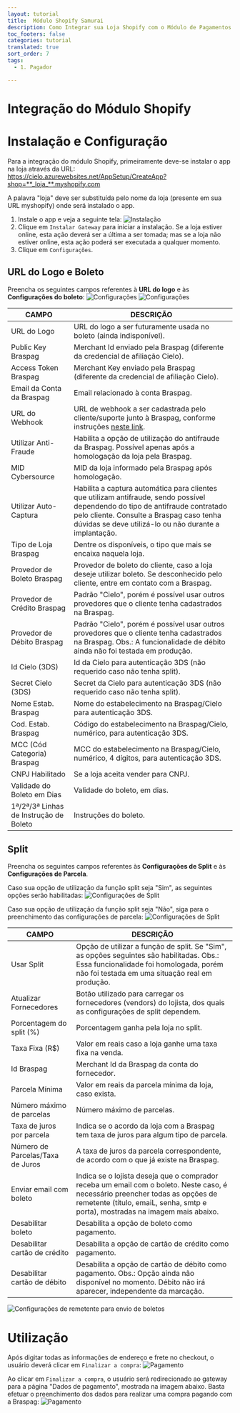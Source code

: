 ```yaml
---
layout: tutorial
title:  Módulo Shopify Samurai
description: Como Integrar sua Loja Shopify com o Módulo de Pagamentos Braspag
toc_footers: false
categories: tutorial
translated: true
sort_order: 7
tags:
  - 1. Pagador

---
```


# Integração do Módulo Shopify

# Instalação e Configuração

Para a integração do módulo Shopify, primeiramente deve-se instalar o app na loja através da URL:
<br/>
https://cielo.azurewebsites.net/AppSetup/CreateApp?shop=**_loja_**.myshopify.com

<aside class="notice">A palavra "loja" deve ser substituída pelo nome da loja (presente em sua URL myshopify) onde será instalado o app.</aside>

1. Instale o app e veja a seguinte tela:
![Instalação](https://braspag.github.io/images/images/braspag/pagador/shopify-instalacao.png)
2. Clique em `Instalar Gateway` para iniciar a instalação. Se a loja estiver online, esta ação deverá ser a última a ser tomada; mas se a loja não estiver online, esta ação poderá ser executada a qualquer momento.
3. Clique em `Configurações`.

## URL do Logo e Boleto

Preencha os seguintes campos referentes à **URL do logo** e às **Configurações do boleto**:
![Configurações](https://braspag.github.io/images/images/braspag/pagador/shopify-configuracoes.png)
![Configurações](https://braspag.github.io/images/images/braspag/pagador/shopify-configuracoes2.png)

|CAMPO|DESCRIÇÃO|
|---|---|
|URL do Logo|URL do logo a ser futuramente usada no boleto (ainda indisponível).|
|Public Key Braspag|Merchant Id enviado pela Braspag (diferente da credencial de afiliação Cielo).|
|Access Token Braspag|Merchant Key enviado pela Braspag (diferente da credencial de afiliação Cielo).|
|Email da Conta da Braspag|Email relacionado à conta Braspag.|
|URL do Webhook|URL de webhook a ser cadastrada pelo cliente/suporte junto à Braspag, conforme instruções [neste link](https://suporte.braspag.com.br/hc/pt-br/articles/360005145671).|
|Utilizar Anti-Fraude|Habilita a opção de utilização do antifraude da Braspag. Possível apenas após a homologação da loja pela Braspag.|
|MID Cybersource|MID da loja informado pela Braspag após homologação.|
|Utilizar Auto-Captura|Habilita a captura automática para clientes que utilizam antifraude, sendo possível dependendo do tipo de antifraude contratado pelo cliente. Consulte a Braspag caso tenha dúvidas se deve utilizá-lo ou não durante a implantação.|
|Tipo de Loja Braspag| Dentre os disponíveis, o tipo que mais se encaixa naquela loja.|
|Provedor de Boleto Braspag|Provedor de boleto do cliente, caso a loja deseje utilizar boleto. Se desconhecido pelo cliente, entre em contato com a Braspag.|
|Provedor de Crédito Braspag|Padrão "Cielo", porém é possível usar outros provedores que o cliente tenha cadastrados na Braspag.|
|Provedor de Débito Braspag|Padrão "Cielo", porém é possível usar outros provedores que o cliente tenha cadastrados na Braspag. Obs.: A funcionalidade de débito ainda não foi testada em produção.|
|Id Cielo (3DS)|Id da Cielo para autenticação 3DS (não requerido caso não tenha split).|
|Secret Cielo (3DS)|Secret da Cielo para autenticação 3DS (não requerido caso não tenha split).|
|Nome Estab. Braspag|Nome do estabelecimento na Braspag/Cielo para autenticação 3DS.|
|Cod. Estab. Braspag|Código do estabelecimento na Braspag/Cielo, numérico, para autenticação 3DS.|
|MCC (Cód Categoria) Braspag|MCC do estabelecimento na Braspag/Cielo, numérico, 4 dígitos, para autenticação 3DS.|
|CNPJ Habilitado|Se a loja aceita vender para CNPJ.|
|Validade do Boleto em Dias|Validade do boleto, em dias.|
|1ª/2ª/3ª Linhas de Instrução de Boleto|Instruções do boleto.|

## Split

Preencha os seguintes campos referentes às **Configurações de Split** e às **Configurações de Parcela**.

Caso sua opção de utilização da função split seja "Sim", as seguintes opções serão habilitadas:
![Configurações de Split](https://braspag.github.io/images/images/braspag/pagador/shopify-confsplit.png)

Caso sua opção de utilização da função split seja "Não", siga para o preenchimento das configurações de parcela:
![Configurações de Split](https://braspag.github.io/images/images/braspag/pagador/shopify-confsplit-nao.png)

|CAMPO|DESCRIÇÃO|
|---|---|
|Usar Split|Opção de utilizar a função de split. Se "Sim", as opções seguintes são habilitadas. Obs.: Essa funcionalidade foi homologada, porém não foi testada em uma situação real em produção.|
|Atualizar Fornecedores|Botão utilizado para carregar os fornecedores (vendors) do lojista, dos quais as configurações de split dependem.|
|Porcentagem do split (%)|Porcentagem ganha pela loja no split.|
|Taxa Fixa (R$)|Valor em reais caso a loja ganhe uma taxa fixa na venda.| 
|Id Braspag|Merchant Id da Braspag da conta do fornecedor.|
|Parcela Mínima|Valor em reais da parcela mínima da loja, caso exista.|
|Número máximo de parcelas|Número máximo de parcelas.|
|Taxa de juros por parcela|Indica se o acordo da loja com a Braspag tem taxa de juros para algum tipo de parcela.|
|Número de Parcelas/Taxa de Juros|A taxa de juros da parcela correspondente, de acordo com o que já existe na Braspag.|
|Enviar email com boleto|Indica se o lojista deseja que o comprador receba um email com o boleto. Neste caso, é necessário preencher todas as opções de remetente (título, emaiL, senha, smtp e porta), mostradas na imagem mais abaixo.|
|Desabilitar boleto|Desabilita a opção de boleto como pagamento.|
|Desabilitar cartão de crédito|Desabilita a opção de cartão de crédito como pagamento.|
|Desabilitar cartão de débito|Desabilita a opção de cartão de débito como pagamento. Obs.: Opção ainda não disponível no momento. Débito não irá aparecer, independente da marcação.|

![Configurações de remetente para envio de boletos](https://braspag.github.io/images/images/braspag/pagador/shopify-confremetente.png)

# Utilização

Após digitar todas as informações de endereço e frete no checkout, o usuário deverá clicar em `Finalizar a compra`:
![Pagamento](https://braspag.github.io/images/images/braspag/pagador/shopify-pagamento.png)

 Ao clicar em `Finalizar a compra`, o usuário será redirecionado ao gateway para a página "Dados de pagamento", mostrada na imagem abaixo.
 Basta efetuar o preenchimento dos dados para realizar uma compra pagando com a Braspag:
 ![Pagamento](https://braspag.github.io/images/images/braspag/pagador/shopify-pagamentodados.png)
